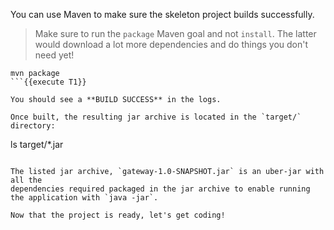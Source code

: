 You can use Maven to make sure the skeleton project builds successfully. 

> Make sure to run the `package` Maven goal and not `install`. The latter would 
> download a lot more dependencies and do things you don't need yet!

```
mvn package
```{{execute T1}}

You should see a **BUILD SUCCESS** in the logs.

Once built, the resulting jar archive is located in the `target/` directory:

```
ls target/*.jar
```{{execute T1}}

The listed jar archive, `gateway-1.0-SNAPSHOT.jar` is an uber-jar with all the 
dependencies required packaged in the jar archive to enable running the application with `java -jar`.

Now that the project is ready, let's get coding!
